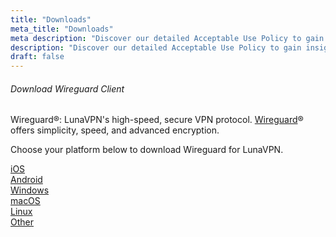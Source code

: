 ```yaml
---
title: "Downloads"
meta_title: "Downloads"
meta description: "Discover our detailed Acceptable Use Policy to gain insight into how we safeguard your personal data and guarantee your online privacy. Explore the types of information we collect, its purpose, and your rights concerning your data."
description: "Discover our detailed Acceptable Use Policy to gain insight into how we safeguard your personal data and guarantee your online privacy. Explore the types of information we collect, its purpose, and your rights concerning your data."
draft: false
---
```


<div class="card shadow mb-4">
    <div class="card-header py-3">
        <h6 class="m-0 font-weight-bold text-dark">Download Wireguard Client</h6>
    </div>
    <div class="card-body">
        <div class="row g-3">
            <div class="col-12">
                <p class="lead">Wireguard&reg;: LunaVPN's high-speed, secure VPN protocol. <a href="https://www.wireguard.com/" target="_blank">Wireguard</a>&reg; offers simplicity, speed, and advanced encryption.</p>
                <p class="lead">Choose your platform below to download Wireguard for LunaVPN.</p>
            </div>
        </div>
        <div class="row g-3">
            <!-- iOS and Android buttons -->
            <div class="col-md-2 col-sm-3 mb-2 d-flex align-items-center justify-content-center">
                <a href="https://apps.apple.com/us/app/wireguard/id1441195209" class="square-button" target="_blank">
                    <i class="fa-brands fa-app-store-ios"></i>
                    <span class="button-text">iOS</span>
                </a>
            </div>
            <div class="col-md-2 col-sm-3 mb-2 d-flex align-items-center justify-content-center">
                <a href="https://play.google.com/store/apps/details?id=com.wireguard.android" class="square-button" target="_blank">
                    <i class="fa-brands fa-android"></i>
                    <span class="button-text">Android</span>
                </a>
            </div>
            <!-- Windows and macOS buttons -->
            <div class="col-md-2 col-sm-3 mb-2 d-flex align-items-center justify-content-center">
                <a href="https://download.wireguard.com/windows-client/wireguard-installer.exe" class="square-button" target="_blank">
                    <i class="fa-brands fa-windows"></i>
                    <span class="button-text">Windows</span>
                </a>
            </div>
            <div class="col-md-2 col-sm-3 mb-2 d-flex align-items-center justify-content-center">
                <a href="https://itunes.apple.com/us/app/wireguard/id1441195209?ls=1&mt=8" class="square-button" target="_blank">
                    <i class="fa-brands fa-app-store"></i>
                    <span class="button-text">macOS</span>
                </a>
            </div>
            <!-- Linux and Other buttons -->
            <div class="col-md-2 col-sm-3 mb-2 d-flex align-items-center justify-content-center">
                <a href="/download-client-linux" class="square-button">
                    <i class="fa-brands fa-linux"></i>
                    <span class="button-text">Linux</span>
                </a>
            </div>
            <div class="col-md-2 col-sm-3 mb-2 d-flex align-items-center justify-content-center">
                <a href="https://www.wireguard.com/install/" class="square-button" target="_blank">
                    <i class="fa-solid fa-universal-access"></i>
                    <span class="button-text">Other</span>
                </a>
            </div>
        </div>
    </div>
</div>